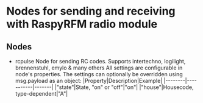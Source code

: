 # Nodes for sending and receiving with RaspyRFM radio module
## Nodes
- rcpulse
Node for sending RC codes. Supports intertechno, logilight, brennenstuhl, emylo & many others
All settings are configurable in node's properties. The settings can optionally be overridden using msg.payload as an object:
|Property|Description|Example|
|--------|-----------|-------|
|"state"|State, "on" or "off"|"on"|
|"house"|Housecode, type-dependent|"A"| 

